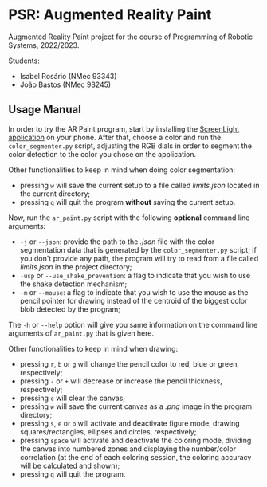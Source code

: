# PSR: Augmented Reality Paint
Augmented Reality Paint project for the course of Programming of Robotic Systems, 2022/2023.

Students:
- Isabel Rosário (NMec 93343)
- João Bastos (NMec 98245)

## Usage Manual

In order to try the AR Paint program, start by installing the [ScreenLight application](https://play.google.com/store/apps/details?id=com.nekobukiya.screenlight&hl=pt_PT) on your phone. After that, choose a color and run the `color_segmenter.py` script, adjusting the RGB dials in order to segment the color detection to the color you chose on the application.

Other functionalities to keep in mind when doing color segmentation:
- pressing `w` will save the current setup to a file called *limits.json* located in the current directory;
- pressing `q` will quit the program **without** saving the current setup.

Now, run the `ar_paint.py` script with the following **optional** command line arguments:
- `-j` or `--json`: provide the path to the *.json* file with the color segmentation data that is generated by the `color_segmenter.py` script; if you don't provide any path, the program will try to read from a file called *limits.json* in the project directory;
- `-usp` or `--use_shake_prevention`: a flag to indicate that you wish to use the shake detection mechanism;
- `-m` or `--mouse`: a flag to indicate that you wish to use the mouse as the pencil pointer for drawing instead of the centroid of the biggest color blob detected by the program;

The `-h` or `--help` option will give you same information on the command line arguments of `ar_paint.py` that is given here.

Other functionalities to keep in mind when drawing:
- pressing `r`, `b` or `g` will change the pencil color to red, blue or green, respectively;
- pressing `-` or `+` will decrease or increase the pencil thickness, respectively;
- pressing `c` will clear the canvas;
- pressing `w` will save the current canvas as a *.png* image in the program directory;
- pressing `s`, `e` or `o` will activate and deactivate figure mode, drawing squares/rectangles, ellipses and circles, respectively;
- pressing `space` will activate and deactivate the coloring mode, dividing the canvas into numbered zones and displaying the number/color correlation (at the end of each coloring session, the coloring accuracy will be calculated and shown);
- pressing `q` will quit the program.

